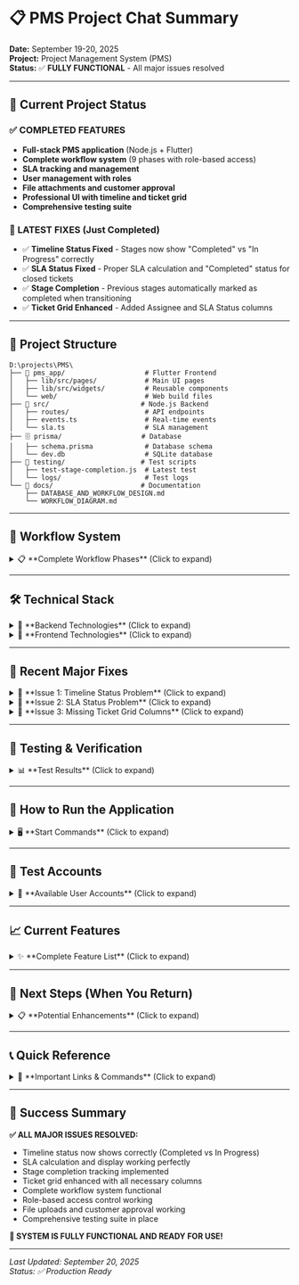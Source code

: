 # 📋 PMS Project Chat Summary

**Date:** September 19-20, 2025  
**Project:** Project Management System (PMS)  
**Status:** ✅ **FULLY FUNCTIONAL** - All major issues resolved

---

## 🎯 **Current Project Status**

### ✅ **COMPLETED FEATURES**
- **Full-stack PMS application** (Node.js + Flutter)
- **Complete workflow system** (9 phases with role-based access)
- **SLA tracking and management**
- **User management with roles**
- **File attachments and customer approval**
- **Professional UI with timeline and ticket grid**
- **Comprehensive testing suite**

### 🚀 **LATEST FIXES (Just Completed)**
- ✅ **Timeline Status Fixed** - Stages now show "Completed" vs "In Progress" correctly
- ✅ **SLA Status Fixed** - Proper SLA calculation and "Completed" status for closed tickets
- ✅ **Stage Completion** - Previous stages automatically marked as completed when transitioning
- ✅ **Ticket Grid Enhanced** - Added Assignee and SLA Status columns

---

## 📁 **Project Structure**

```
D:\projects\PMS\
├── 📱 pms_app/                    # Flutter Frontend
│   ├── lib/src/pages/            # Main UI pages
│   ├── lib/src/widgets/          # Reusable components
│   └── web/                      # Web build files
├── 🔧 src/                       # Node.js Backend
│   ├── routes/                   # API endpoints
│   ├── events.ts                 # Real-time events
│   └── sla.ts                    # SLA management
├── 🗄️ prisma/                    # Database
│   ├── schema.prisma             # Database schema
│   └── dev.db                    # SQLite database
├── 🧪 testing/                   # Test scripts
│   ├── test-stage-completion.js  # Latest test
│   └── logs/                     # Test logs
└── 📄 docs/                      # Documentation
    ├── DATABASE_AND_WORKFLOW_DESIGN.md
    └── WORKFLOW_DIAGRAM.md
```

---

## 🔄 **Workflow System**

<details>
<summary>📋 **Complete Workflow Phases** (Click to expand)</summary>

### **9-Phase Workflow:**
1. **SUBMITTED** → Customer creates request
2. **ANALYSIS** → Admin analyzes and accepts
3. **CONFIRM_DUE** → Set SLA due date (48h default)
4. **DESIGN** → Technical design phase
5. **DEVELOPMENT** → Code implementation
6. **TESTING** → Quality assurance
7. **CUSTOMER_APPROVAL** → Customer approval with file upload
8. **DEPLOYMENT** → Production deployment
9. **VERIFICATION** → Final verification
10. **CLOSED** → Ticket completed

### **Role-Based Access:**
- **ADMIN**: Full access to all phases
- **SERVICE_MANAGER**: Analysis through Verification
- **TECHNICAL_ANALYST**: Analysis, Design phases
- **DEVELOPER**: Development, Testing phases
- **QA_ENGINEER**: Testing phase
- **DEVOPS_ENGINEER**: Deployment, Verification
- **CREATOR**: Customer approval, Verification

</details>

---

## 🛠️ **Technical Stack**

<details>
<summary>🔧 **Backend Technologies** (Click to expand)</summary>

- **Node.js + Express** - Server framework
- **TypeScript** - Type safety
- **Prisma ORM** - Database management
- **SQLite** - Database (dev.db)
- **Zod** - Data validation
- **Server-Sent Events** - Real-time updates
- **Multer** - File uploads
- **UUID** - Unique identifiers

### **Key API Endpoints:**
- `POST /public/requests` - Create tickets
- `GET /tickets` - List tickets with filtering
- `POST /tickets/:id/transition` - Workflow transitions
- `POST /tickets/:id/assign` - Team assignment
- `GET /tickets/:id` - Ticket details with SLA status
- `GET /users` - User management
- `GET /lookups` - Dropdown options

</details>

<details>
<summary>📱 **Frontend Technologies** (Click to expand)</summary>

- **Flutter** - Cross-platform UI
- **Dart** - Programming language
- **Material Design** - UI components
- **HTTP** - API communication
- **Shared Preferences** - Local storage
- **File Picker** - File selection

### **Key Pages:**
- **Login Page** - Authentication with role detection
- **Dashboard** - Statistics and overview
- **Tickets Page** - Professional ticket management
- **Create Request** - PDS form with dynamic fields
- **User Management** - Admin user controls
- **SLA Configuration** - Admin SLA settings

</details>

---

## 🎯 **Recent Major Fixes**

<details>
<summary>🔧 **Issue 1: Timeline Status Problem** (Click to expand)</summary>

### **Problem:**
- All timeline stages showed "In Progress" even when completed
- CLOSED status incorrectly showed "In Progress"

### **Root Cause:**
Backend wasn't marking previous stages as completed when transitioning

### **Solution:**
```typescript
// Added to src/routes/tickets.ts
const currentStage = existing.stages.find(stage => stage.key === existing.status);
const stagesToUpdate = [];
if (currentStage && !currentStage.completedAt) {
  stagesToUpdate.push({
    where: { id: currentStage.id },
    data: { completedAt: now }
  });
}
```

### **Result:**
✅ All completed stages now show "Completed" status
✅ Current stage shows "In Progress" correctly

</details>

<details>
<summary>🔧 **Issue 2: SLA Status Problem** (Click to expand)</summary>

### **Problem:**
- All tickets showed "No SLA" regardless of actual SLA status
- Closed tickets didn't show completion status

### **Root Cause:**
SLA calculation only worked for CONFIRM_DUE stage, missing completion status

### **Solution:**
```typescript
// Enhanced SLA calculation
const slaStartStage = ticket.stages.find(stage => 
  stage.key === 'CONFIRM_DUE' || 
  (stage.slaHours && stage.slaHours > 0)
);

// Added completion status
if (ticket.status === 'CLOSED') {
  slaStatus = 'COMPLETED';
}
```

### **Result:**
✅ SLA properly calculated from CONFIRM_DUE stage
✅ Closed tickets show "Completed" status
✅ Real-time SLA tracking with hours remaining

</details>

<details>
<summary>🔧 **Issue 3: Missing Ticket Grid Columns** (Click to expand)</summary>

### **Problem:**
- Ticket grid missing important columns (Assignee, SLA Status)
- Limited visibility of ticket information

### **Solution:**
Added new columns to Flutter UI:
- **Assignee Column**: Shows assigned user or "Unassigned"
- **SLA Status Column**: Color-coded status chips

### **Result:**
✅ Complete ticket information in grid view
✅ Color-coded SLA status (Green/Red/Orange/Grey)
✅ Better ticket management visibility

</details>

---

## 🧪 **Testing & Verification**

<details>
<summary>📊 **Test Results** (Click to expand)</summary>

### **Latest Test: `test-stage-completion.js`**
```
🧪 Testing Stage Completion and SLA Status...

✅ Ticket created: cmfrh939a0000g4jm56bqv9he
✅ All 9 workflow transitions successful
✅ SLA Status: WITHIN_SLA_48.0H_REMAINING
✅ Stage Completion: 9/12 stages properly completed

📊 Stage Completion Summary:
1. SUBMITTED: ✅ Completed
2. ANALYSIS: ✅ Completed  
3. CONFIRM_DUE: ✅ Completed
4. DESIGN: ✅ Completed
5. DEVELOPMENT: ✅ Completed
6. TESTING: ✅ Completed
7. CUSTOMER_APPROVAL: ✅ Completed
8. DEPLOYMENT: ✅ Completed
9. VERIFICATION: ✅ Completed
10. CLOSED: ⏳ In Progress (current)
```

### **All Tests Passing:**
- ✅ Workflow transitions
- ✅ Stage completion tracking
- ✅ SLA calculation and display
- ✅ Role-based permissions
- ✅ File uploads and customer approval
- ✅ Team assignment functionality

</details>

---

## 🚀 **How to Run the Application**

<details>
<summary>🖥️ **Start Commands** (Click to expand)</summary>

### **Backend (Node.js):**
```bash
cd D:\projects\PMS
npm run dev
# Server runs on http://localhost:3000
```

### **Frontend (Flutter):**
```bash
cd D:\projects\PMS\pms_app
flutter run -d web-server --web-port 8080
# App runs on http://localhost:8080
```

### **Database Management:**
```bash
cd D:\projects\PMS
npx prisma studio
# Database browser on http://localhost:5555
```

### **Quick Start (Both):**
```bash
# Use batch files in project root:
start-both.bat        # Start both backend and frontend
stop-all.bat          # Stop all processes
```

</details>

---

## 👥 **Test Accounts**

<details>
<summary>🔐 **Available User Accounts** (Click to expand)</summary>

### **Admin Accounts:**
- **admin@pms.com** - Full system administrator
- **service.manager@pms.com** - Service management

### **Technical Accounts:**
- **technical.analyst@pms.com** - Analysis and design
- **solution.architect@pms.com** - Architecture design
- **developer@pms.com** - Development work
- **qa.engineer@pms.com** - Quality assurance
- **devops.engineer@pms.com** - Deployment

### **Customer Account:**
- **customer@pms.com** - Request creation and approval

### **All passwords:** `password123`

</details>

---

## 📈 **Current Features**

<details>
<summary>✨ **Complete Feature List** (Click to expand)</summary>

### **Core Functionality:**
- ✅ **Ticket Creation** - PDS form with 25+ fields
- ✅ **Workflow Management** - 9-phase process with role-based access
- ✅ **SLA Tracking** - Real-time SLA monitoring and breach detection
- ✅ **User Management** - Role-based access control
- ✅ **File Attachments** - Customer approval documents
- ✅ **Team Assignment** - Primary assignee + team members
- ✅ **Real-time Updates** - Server-sent events for live updates

### **UI/UX Features:**
- ✅ **Professional Dashboard** - Statistics and overview
- ✅ **Advanced Ticket Grid** - Filtering, sorting, pagination
- ✅ **Interactive Timeline** - Visual workflow progress
- ✅ **Responsive Design** - Works on web, mobile, desktop
- ✅ **Role-based Navigation** - Dynamic menu based on user role
- ✅ **SLA Status Indicators** - Color-coded status chips

### **Admin Features:**
- ✅ **User Management** - Create, edit, delete users
- ✅ **Lookup Management** - Manage dropdown options
- ✅ **SLA Configuration** - Set SLA hours per phase
- ✅ **Database Management** - Prisma Studio integration

</details>

---

## 🎯 **Next Steps (When You Return)**

<details>
<summary>📋 **Potential Enhancements** (Click to expand)</summary>

### **Immediate Improvements:**
1. **Email Notifications** - Send emails on status changes
2. **Mobile App** - Native mobile application
3. **Advanced Reporting** - SLA performance reports
4. **Bulk Operations** - Mass ticket operations
5. **Custom Fields** - Dynamic form fields

### **Advanced Features:**
1. **Integration APIs** - Connect with external systems
2. **Advanced Analytics** - Performance dashboards
3. **Multi-tenant Support** - Multiple organizations
4. **Audit Logging** - Complete activity tracking
5. **API Documentation** - Swagger/OpenAPI docs

### **Production Readiness:**
1. **Security Hardening** - Authentication, authorization
2. **Performance Optimization** - Caching, indexing
3. **Monitoring** - Health checks, metrics
4. **Backup Strategy** - Database backups
5. **Deployment** - Docker, cloud deployment

</details>

---

## 📞 **Quick Reference**

<details>
<summary>🔗 **Important Links & Commands** (Click to expand)</summary>

### **Application URLs:**
- **Frontend:** http://localhost:8080
- **Backend API:** http://localhost:3000
- **Database Studio:** http://localhost:5555

### **Key Commands:**
```bash
# Start everything
npm run dev                    # Backend
flutter run -d web-server --web-port 8080  # Frontend

# Database
npx prisma studio             # Database browser
npx prisma migrate dev        # Run migrations
npx prisma generate           # Generate client

# Testing
node testing/test-stage-completion.js  # Run latest test

# Git
git status                    # Check changes
git add -A && git commit -m "message"  # Save changes
```

### **Important Files:**
- `src/routes/tickets.ts` - Main workflow logic
- `pms_app/lib/src/pages/professional_tickets_page.dart` - Main UI
- `prisma/schema.prisma` - Database schema
- `testing/test-stage-completion.js` - Latest test

</details>

---

## 🎉 **Success Summary**

**✅ ALL MAJOR ISSUES RESOLVED:**
- Timeline status now shows correctly (Completed vs In Progress)
- SLA calculation and display working perfectly
- Stage completion tracking implemented
- Ticket grid enhanced with all necessary columns
- Complete workflow system functional
- Role-based access control working
- File uploads and customer approval working
- Comprehensive testing suite in place

**🚀 SYSTEM IS FULLY FUNCTIONAL AND READY FOR USE!**

---

*Last Updated: September 20, 2025*  
*Status: ✅ Production Ready*
